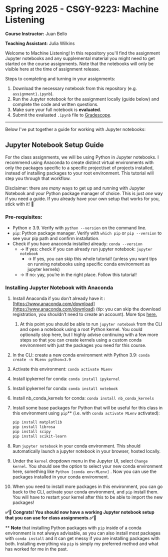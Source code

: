 # Spring 2025 - CSGY-9223: Machine Listening 
**Course Instructor:** Juan Bello

**Teaching Assistant:** Julia Wilkins

Welcome to Machine Listening! In this repository you'll find the assignment Jupyter notebooks and any supplemental material you might need to get started on the course assignments. Note that the notebooks will only be visible here at the time of assignment release.

Steps to completing and turning in your assignments: 

1. Download the necessary notebook from this repository (e.g. `assignment1.ipynb`). 
2. Run the Jupyter notebook for the assignment locally (guide below) and complete the code and written questions.
3. Make sure your full notebook is **evaluated**.
4. Submit the evaluated `.ipynb` file to [Gradescope](https://www.gradescope.com/courses/953045).

----

Below I've put together a guide for working with Jupyter notebooks:

## Jupyter Notebook Setup Guide

For the class assignments, we will be using Python in Jupyter notebooks. I recommend using Anaconda to create distinct virtual environments with only the packages specific to a specific project/set of projects installed, instead of installing packages to your root environment. This tutorial will step you through that workflow.

Disclaimer: there are *many* ways to get up and running with Jupyter Notebook and your Python package manager of choice. This is just *one* way if you need a guide. If you already have your own setup that works for you, stick with it! 🙂 

### Pre-requisites:

- Python ≥ 3.9. Verify with `python --version` on the command line.
- `pip`: Python package manager. Verify with `which pip` or `pip --version` to see your pip path and confirm installation.
- Check if you have anaconda installed already: `conda --version`
    - → If yes: check if you can already run jupyter notebook: `jupyter notebook`
        - → If yes, you can skip this whole tutorial! (unless you want tips on running notebooks using specific conda environment as jupyter kernels)
    - → If no: yay, you’re in the right place. Follow this tutorial!

### Installing Jupyter Notebook with Anaconda

1. Install Anaconda if you don’t already have it : [https://www.anaconda.com/download](https://www.anaconda.com/download) (tip: you can skip the download registration, you shouldn’t need to create an account). More tips [here.](https://docs.jupyter.org/en/latest/install/notebook-classic.html#installing-jupyter-using-anaconda-and-conda)
    1. At this point you should be able to run `jupyter notebook` from the CLI and open a notebook using a root Python kernel. You could optionally stop here, but I highly advise continuing with a few more steps so that you can create kernels using a custom conda environment with just the packages you need for this course.
2. In the CLI: create a new conda environment with Python 3.9: `conda create -n MLenv python=3.9`
3. Activate this environment: `conda activate MLenv`
4. Install ipykernel for conda: `conda install ipykernel`
5. Install ipykernel for conda: `conda install notebook`
6. Install nb_conda_kernels for conda: `conda install nb_conda_kernels`
7. Install some base packages for Python that will be useful for this class in this environment using `pip`** (i.e. with `conda activate MLenv` activated):
    
    ```bash
    pip install matplotlib
    pip install librosa
    pip install scipy
    pip install scikit-learn
    ```
    
8. Run `jupyter notebook` in your conda environment. This should automatically launch a jupyter notebook in your browser, hosted locally.
9. Under the `kernel` dropdown menu in the Jupyter UI, select `Change kernel`. You should see the option to select your new conda environment here, something like `Python [conda env:MLenv]` . Now you can use the packages installed in your conda environment. 
8. When you need to install more packages in this environment, you can go back to the CLI, activate your conda environment, and `pip` install them. You will have to restart your kernel after this to be able to import the new packages!

**✅🎉 Congrats! You should now have a working Jupyter notebook setup that you can use for class assignments.✅🎉**

** **Note** that installing Python packages with `pip` inside of a conda environment is not always advisable, as you can also install most packages with `conda install` and it can get messy if you are installing packages with both. Installing everything via `pip` is simply my preferred method and what has worked for me in the past.
